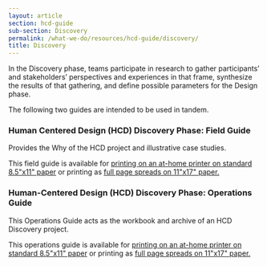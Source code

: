 ```yaml
---
layout: article
section: hcd-guide
sub-section: Discovery
permalink: /what-we-do/resources/hcd-guide/discovery/
title: Discovery
---
```


<p class="lab-content__lead">
  In the Discovery phase, teams participate in research to gather participants’ and stakeholders’ perspectives and experiences in that frame, synthesize the results of that gathering, and define possible parameters for the Design phase.
</p>

The following two guides are intended to be used in tandem.

### Human Centered Design (HCD) Discovery Phase: Field Guide

Provides the Why of the HCD project and illustrative case studies.

This field guide is available for <a href="{{ site.baseurl }}/assets/doc/hcd-guide/discovery/HCD-Guide-Interagency-v1.5_pages.pdf">printing on an at-home printer on standard 8.5"x11" paper</a> or printing as <a href="HCD-Guide-Interagency-v1.5_spreads.pdf">full page spreads on 11"x17" paper.</a>

### Human-Centered Design (HCD) Discovery Phase: Operations Guide

This Operations Guide acts as the workbook and archive of an HCD Discovery project.

This operations guide is available for <a href="{{ site.baseurl }}/assets/doc/hcd-guide/discovery/HCD_Ops_Guide_v12_pages.pdf">printing on an at-home printer on standard 8.5"x11" paper</a> or printing as <a href="HCD_Ops_Guide_v12_spreads.pdf">full page spreads on 11"x17" paper.</a>
